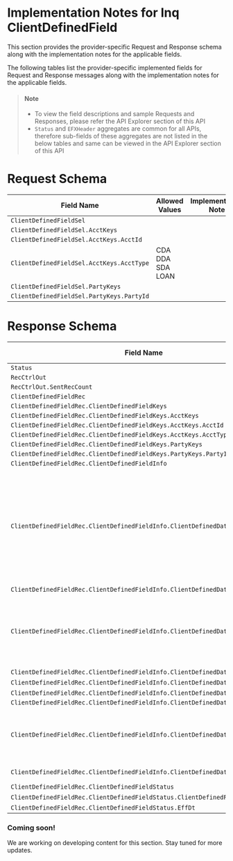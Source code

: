 # Implementation Notes for Inq ClientDefinedField
This section provides the provider-specific Request and Response schema along with the implementation notes for the applicable fields.
<!-- 
type: tab 
titles: Premier, Signature, 
-->


The following tables list the provider-specific implemented fields for Request and Response messages along with the implementation notes for the applicable fields. 


<!-- theme: info -->
> #### Note
> 
> - To view the field descriptions and sample Requests and Responses, please refer the API Explorer section of this API
> - `Status` and `EFXHeader` aggregates are common for all APIs, therefore sub-fields of these aggregates are not listed in the below tables and same can be viewed in the API Explorer section of this API


# Request Schema
|Field Name|Allowed Values|Implementation Note|
|----|----|----|
|`ClientDefinedFieldSel`|||
|`ClientDefinedFieldSel.AcctKeys`|||
|`ClientDefinedFieldSel.AcctKeys.AcctId`|||
|`ClientDefinedFieldSel.AcctKeys.AcctType`|CDA<br>DDA<br>SDA<br>LOAN<br>||
|`ClientDefinedFieldSel.PartyKeys`|||
|`ClientDefinedFieldSel.PartyKeys.PartyId`|| |
# Response Schema
|Field Name|Allowed Values|Implementation Note|
|----|----|----|
|`Status`|||
|`RecCtrlOut`|||
|`RecCtrlOut.SentRecCount`|||
|`ClientDefinedFieldRec`|||
|`ClientDefinedFieldRec.ClientDefinedFieldKeys`|||
|`ClientDefinedFieldRec.ClientDefinedFieldKeys.AcctKeys`|||
|`ClientDefinedFieldRec.ClientDefinedFieldKeys.AcctKeys.AcctId`|||
|`ClientDefinedFieldRec.ClientDefinedFieldKeys.AcctKeys.AcctType`|||
|`ClientDefinedFieldRec.ClientDefinedFieldKeys.PartyKeys`|||
|`ClientDefinedFieldRec.ClientDefinedFieldKeys.PartyKeys.PartyId`|| |
|`ClientDefinedFieldRec.ClientDefinedFieldInfo`|||
|`ClientDefinedFieldRec.ClientDefinedFieldInfo.ClientDefinedData`||Client defined Data related to the party and account is being pulled by the service:<br>For SDA/CDA/DDA (only Application) - 000<br>For Loan and Party - 050 |
|`ClientDefinedFieldRec.ClientDefinedFieldInfo.ClientDefinedData.DataIdent`|| <br>|
|`ClientDefinedFieldRec.ClientDefinedFieldInfo.ClientDefinedData.DataType`|Alpha<br>Currency<br>CurrencySymbol<br>Date<br>Numeric<br>NumericSymbol<br>Rate<br>RateSymbol| <br>|
|`ClientDefinedFieldRec.ClientDefinedFieldInfo.ClientDefinedData.Value`|| |
|`ClientDefinedFieldRec.ClientDefinedFieldInfo.ClientDefinedData.DataLength`||<br> |
|`ClientDefinedFieldRec.ClientDefinedFieldInfo.ClientDefinedData.ExpDt`|| |
|`ClientDefinedFieldRec.ClientDefinedFieldInfo.ClientDefinedData.Desc`|| |
|`ClientDefinedFieldRec.ClientDefinedFieldInfo.ClientDefinedData.RequiredFlag`||Flag for Metadata.<br>True = data required<br>False = data not required<br>|
|`ClientDefinedFieldRec.ClientDefinedFieldInfo.ClientDefinedData.SearchFlag`|true<br>false||
|`ClientDefinedFieldRec.ClientDefinedFieldStatus`|||
|`ClientDefinedFieldRec.ClientDefinedFieldStatus.ClientDefinedFieldStatusCode`|Valid| |
|`ClientDefinedFieldRec.ClientDefinedFieldStatus.EffDt`|||
<!-- type: tab -->


### Coming soon!
We are working on developing content for this section. Stay tuned for more updates. 


<!-- type: tab-end -->
